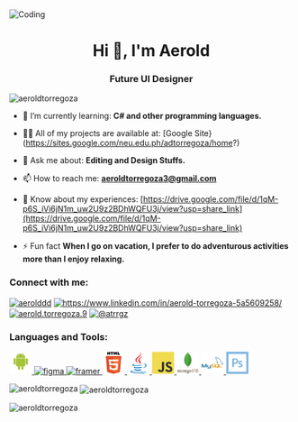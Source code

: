 <img align="Center" alt="Coding" height="450" width="1050" src="https://i.pinimg.com/originals/81/17/8b/81178b47a8598f0c81c4799f2cdd4057.gif">
<h1 align="center">Hi 👋, I'm Aerold</h1>
<h3 align="center">Future UI Designer</h3>

<p align="left"> <img src="https://komarev.com/ghpvc/?username=aeroldtorregoza&label=Profile%20views&color=0e75b6&style=flat" alt="aeroldtorregoza" /> </p>

- 🌱 I’m currently learning: **C# and other programming languages.**

- 👨‍💻 All of my projects are available at: [Google Site}(https://sites.google.com/neu.edu.ph/adtorregoza/home?)
- 💬 Ask me about: **Editing and Design Stuffs.**

- 📫 How to reach me: **aeroldtorregoza3@gmail.com**

- 📄 Know about my experiences: [https://drive.google.com/file/d/1qM-p6S_iVi6jN1m_uw2U9z2BDhWQFU3j/view?usp=share_link](https://drive.google.com/file/d/1qM-p6S_iVi6jN1m_uw2U9z2BDhWQFU3j/view?usp=share_link)

- ⚡ Fun fact **When I go on vacation, I prefer to do adventurous activities more than I enjoy relaxing.**

<h3 align="left">Connect with me:</h3>
<p align="left">
<a href="https://twitter.com/aerolddd" target="blank"><img align="center" src="https://raw.githubusercontent.com/rahuldkjain/github-profile-readme-generator/master/src/images/icons/Social/twitter.svg" alt="aerolddd" height="30" width="40" /></a>
<a href="https://linkedin.com/in/https://www.linkedin.com/in/aerold-torregoza-5a5609258/" target="blank"><img align="center" src="https://raw.githubusercontent.com/rahuldkjain/github-profile-readme-generator/master/src/images/icons/Social/linked-in-alt.svg" alt="https://www.linkedin.com/in/aerold-torregoza-5a5609258/" height="30" width="40" /></a>
<a href="https://fb.com/aerold.torregoza.9" target="blank"><img align="center" src="https://raw.githubusercontent.com/rahuldkjain/github-profile-readme-generator/master/src/images/icons/Social/facebook.svg" alt="aerold.torregoza.9" height="30" width="40" /></a>
<a href="https://instagram.com/@atrrgz" target="blank"><img align="center" src="https://raw.githubusercontent.com/rahuldkjain/github-profile-readme-generator/master/src/images/icons/Social/instagram.svg" alt="@atrrgz" height="30" width="40" /></a>
</p>

<h3 align="left">Languages and Tools:</h3>
<p align="left"> <a href="https://developer.android.com" target="_blank" rel="noreferrer"> <img src="https://raw.githubusercontent.com/devicons/devicon/master/icons/android/android-original-wordmark.svg" alt="android" width="40" height="40"/> </a> <a href="https://www.figma.com/" target="_blank" rel="noreferrer"> <img src="https://www.vectorlogo.zone/logos/figma/figma-icon.svg" alt="figma" width="40" height="40"/> </a> <a href="https://www.framer.com/" target="_blank" rel="noreferrer"> <img src="https://www.vectorlogo.zone/logos/framer/framer-icon.svg" alt="framer" width="40" height="40"/> </a> <a href="https://www.w3.org/html/" target="_blank" rel="noreferrer"> <img src="https://raw.githubusercontent.com/devicons/devicon/master/icons/html5/html5-original-wordmark.svg" alt="html5" width="40" height="40"/> </a> <a href="https://www.java.com" target="_blank" rel="noreferrer"> <img src="https://raw.githubusercontent.com/devicons/devicon/master/icons/java/java-original.svg" alt="java" width="40" height="40"/> </a> <a href="https://developer.mozilla.org/en-US/docs/Web/JavaScript" target="_blank" rel="noreferrer"> <img src="https://raw.githubusercontent.com/devicons/devicon/master/icons/javascript/javascript-original.svg" alt="javascript" width="40" height="40"/> </a> <a href="https://www.mongodb.com/" target="_blank" rel="noreferrer"> <img src="https://raw.githubusercontent.com/devicons/devicon/master/icons/mongodb/mongodb-original-wordmark.svg" alt="mongodb" width="40" height="40"/> </a> <a href="https://www.mysql.com/" target="_blank" rel="noreferrer"> <img src="https://raw.githubusercontent.com/devicons/devicon/master/icons/mysql/mysql-original-wordmark.svg" alt="mysql" width="40" height="40"/> </a> <a href="https://www.photoshop.com/en" target="_blank" rel="noreferrer"> <img src="https://raw.githubusercontent.com/devicons/devicon/master/icons/photoshop/photoshop-line.svg" alt="photoshop" width="40" height="40"/> </a> </p>

<p><img align="left" src="https://github-readme-stats.vercel.app/api/top-langs?username=aeroldtorregoza&show_icons=true&locale=en&layout=compact" alt="aeroldtorregoza" /></p>

<p>&nbsp;<img align="center" src="https://github-readme-stats.vercel.app/api?username=aeroldtorregoza&show_icons=true&locale=en" alt="aeroldtorregoza" /></p>

<p><img align="center" src="https://github-readme-streak-stats.herokuapp.com/?user=aeroldtorregoza&" alt="aeroldtorregoza" /></p>
